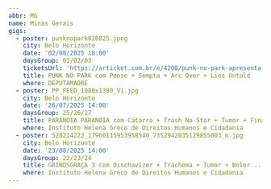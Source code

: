 ```yaml
---
abbr: MG
name: Minas Gerais
gigs:
  - poster: punknopark020825.jpeg
    city: Belo Horizonte
    date: '02/08/2025 18:00'
    daysGroup: 01/02/03
    ticketsUrl: 'https://articket.com.br/e/4208/punk-no-park-apresenta-pense'
    title: PUNK NO PARK com Pense + Sempta + Arc Over + Lies Untold
    where: DEPUTAMADRE
  - poster: PP_FEED_1080x1380_V1.jpg
    city: Belo Horizonte
    date: '26/07/2025 14:00'
    daysGroup: 25/26/27
    title: PARANOIA PARANOIA com Cätärro + Trash No Star + Tumor + Final Trágico
    where: Instituto Helena Greco de Direitos Humanos e Cidadania
  - poster: 520214222_17960115953958540_7352942035129855003_n.jpg
    city: Belo Horizonte
    date: '23/08/2025 14:00'
    daysGroup: 22/23/24
    title: GRINDSGRAÇA 3 com Dischavizer + Trachoma + Tumor + Bolor ...
    where: Instituto Helena Greco de Direitos Humanos e Cidadania
---
```


